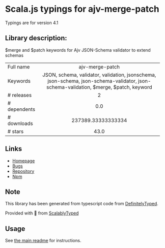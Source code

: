 
# Scala.js typings for ajv-merge-patch

Typings are for version 4.1

## Library description:
$merge and $patch keywords for Ajv JSON-Schema validator to extend schemas

|                    |                 |
| ------------------ | :-------------: |
| Full name          | ajv-merge-patch |
| Keywords           | JSON, schema, validator, validation, jsonschema, json-schema, json-schema-validator, json-schema-validation, $merge, $patch, keyword |
| # releases         | 2 |
| # dependents       | 0.0 |
| # downloads        | 237389.33333333334 |
| # stars            | 43.0 |

## Links
- [Homepage](https://github.com/ajv-validator/ajv-merge-patch#readme)
- [Bugs](https://github.com/ajv-validator/ajv-merge-patch/issues)
- [Repository](https://github.com/ajv-validator/ajv-merge-patch)
- [Npm](https://www.npmjs.com/package/ajv-merge-patch)
    


## Note
This library has been generated from typescript code from [DefinitelyTyped](https://definitelytyped.org).

Provided with :purple_heart: from [ScalablyTyped](https://github.com/oyvindberg/ScalablyTyped)

## Usage
See [the main readme](../../readme.md) for instructions.


